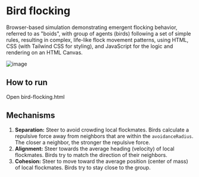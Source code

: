 # Bird flocking

Browser-based simulation demonstrating emergent flocking behavior, referred to as "boids", with group of agents (birds) following a set of simple rules, resulting in complex, life-like flock movement patterns, using HTML, CSS (with Tailwind CSS for styling), and JavaScript for the logic and rendering on an HTML Canvas.

![image](https://github.com/user-attachments/assets/e2df018f-ff8d-4b7e-9acf-4b5c29701986)

## How to run

Open bird-flocking.html

## Mechanisms

1.  **Separation:** Steer to avoid crowding local flockmates. Birds calculate a repulsive force away from neighbors that are within the `avoidanceRadius`. The closer a neighbor, the stronger the repulsive force.
2.  **Alignment:** Steer towards the average heading (velocity) of local flockmates. Birds try to match the direction of their neighbors.
3.  **Cohesion:** Steer to move toward the average position (center of mass) of local flockmates. Birds try to stay close to the group.

